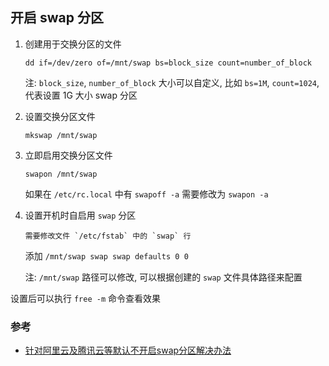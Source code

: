 ## 开启 swap 分区

1. 创建用于交换分区的文件
   ```
   dd if=/dev/zero of=/mnt/swap bs=block_size count=number_of_block
   ```
   注: `block_size`, `number_of_block` 大小可以自定义,
   比如 `bs=1M`, `count=1024`, 代表设置 1G 大小 swap 分区

2. 设置交换分区文件
   ```
   mkswap /mnt/swap
   ```

3. 立即启用交换分区文件
   ```
   swapon /mnt/swap
   ```
   如果在 `/etc/rc.local` 中有 `swapoff -a` 需要修改为 `swapon -a`

4. 设置开机时自启用 `swap` 分区
   ```
   需要修改文件 `/etc/fstab` 中的 `swap` 行
   ```
   添加 `/mnt/swap swap swap defaults 0 0`

   注: `/mnt/swap` 路径可以修改, 可以根据创建的 `swap` 文件具体路径来配置

设置后可以执行 `free -m` 命令查看效果


### 参考

- [针对阿里云及腾讯云等默认不开启swap分区解决办法](http://www.jiankang37.com/archives/69)
